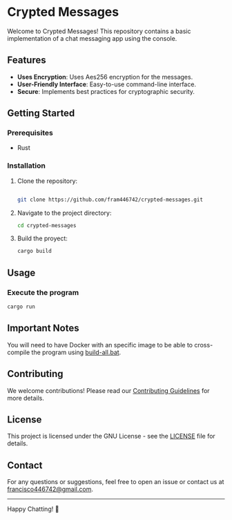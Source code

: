 # Crypted Messages

Welcome to Crypted Messages! This repository contains a basic implementation of a chat messaging app using the console.

## Features

- **Uses Encryption**: Uses Aes256 encryption for the messages.
- **User-Friendly Interface**: Easy-to-use command-line interface.
- **Secure**: Implements best practices for cryptographic security.

## Getting Started

### Prerequisites

- Rust

### Installation

1. Clone the repository:

    ```sh

    git clone https://github.com/fram446742/crypted-messages.git
    
    ```

2. Navigate to the project directory:

    ```sh
    cd crypted-messages
    ```

3. Build the proyect:

    ```sh
    cargo build
    ```

## Usage

### Execute the program

```sh
cargo run
```

## Important Notes

You will need to have Docker with an specific image to be able to cross-compile the program using [build-all.bat](build-all.bat).

## Contributing

We welcome contributions! Please read our [Contributing Guidelines](CONTRIBUTING.md) for more details.

## License

This project is licensed under the GNU License - see the [LICENSE](LICENSE) file for details.

## Contact

For any questions or suggestions, feel free to open an issue or contact us at [francisco446742@gmail.com](mailto:francisco446472@gmail.com).

---

Happy Chatting! 🚀
